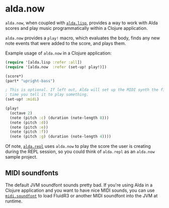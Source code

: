 # alda.now

`alda.now`, when coupled with [`alda.lisp`](alda-lisp.md), provides a way to work with Alda scores and play music programmatically within a Clojure application.

`alda.now` provides a `play!` macro, which evaluates the body, finds any new note events that were added to the score, and plays them.

Example usage of `alda.now` in a Clojure application:

```clojure
(require '[alda.lisp :refer :all])
(require '[alda.now  :refer (set-up! play!)])

(score*)
(part* "upright-bass")

; This is optional. If left out, Alda will set up the MIDI synth the first
; time you tell it to play something.
(set-up! :midi)

(play!
  (octave 2)
  (note (pitch :c) (duration (note-length 8)))
  (note (pitch :d))
  (note (pitch :e))
  (note (pitch :f))
  (note (pitch :g) (duration (note-length 4))))
```

Of note, [`alda.repl`](alda-repl.md) uses `alda.now` to play the score the user is creating during the REPL session, so you could think of `alda.repl` as an `alda.now` sample project.

## MIDI soundfonts

The default JVM soundfont sounds pretty bad. If you're using Alda in a Clojure application and you want to have nice MIDI sounds, you can use [`midi.soundfont`](https://github.com/daveyarwood/midi.soundfont) to load FluidR3 or another MIDI soundfont into the JVM at runtime.

